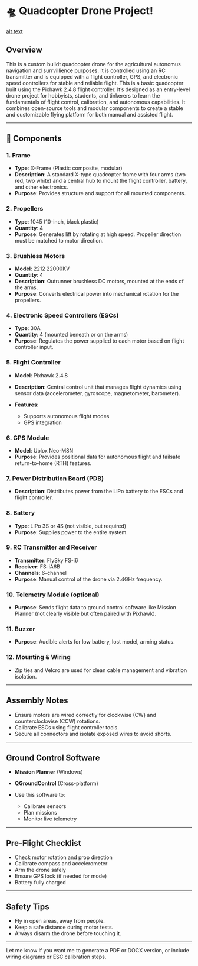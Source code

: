 # 🛸 Quadcopter Drone Project!

[alt text](.\images\1000024351.jpg)

## Overview

This is a custom buildt quadcopter drone for the agricultural autonomus navigation and surrvillience purposes. It is controlled using an RC transmitter and is equipped with a flight controller, GPS, and electronic speed controllers for stable and reliable flight.
This is a basic quadcopter built using the Pixhawk 2.4.8 flight controller. It’s designed as an entry-level drone project for hobbyists, students, and tinkerers to learn the fundamentals of flight control, calibration, and autonomous capabilities.
It combines open-source tools and modular components to create a stable and customizable flying platform for both manual and assisted flight.

---

## 🧩 Components

### 1. **Frame**

* **Type**: X-Frame (Plastic composite, modular)
* **Description**: A standard X-type quadcopter frame with four arms (two red, two white) and a central hub to mount the flight controller, battery, and other electronics.
* **Purpose**: Provides structure and support for all mounted components.

### 2. **Propellers**

* **Type**: 1045 (10-inch, black plastic)
* **Quantity**: 4
* **Purpose**: Generates lift by rotating at high speed. Propeller direction must be matched to motor direction.

### 3. **Brushless Motors**

* **Model**: 2212 22000KV 
* **Quantity**: 4
* **Description**: Outrunner brushless DC motors, mounted at the ends of the arms.
* **Purpose**: Converts electrical power into mechanical rotation for the propellers.

### 4. **Electronic Speed Controllers (ESCs)**

* **Type**: 30A 
* **Quantity**: 4 (mounted beneath or on the arms)
* **Purpose**: Regulates the power supplied to each motor based on flight controller input.

### 5. **Flight Controller**

* **Model**: Pixhawk 2.4.8
* **Description**: Central control unit that manages flight dynamics using sensor data (accelerometer, gyroscope, magnetometer, barometer).
* **Features**:

  * Supports autonomous flight modes
  * GPS integration

### 6. **GPS Module**

* **Model**: Ublox Neo-M8N
* **Purpose**: Provides positional data for autonomous flight and failsafe return-to-home (RTH) features.

### 7. **Power Distribution Board (PDB)**

* **Description**: Distributes power from the LiPo battery to the ESCs and flight controller.

### 8. **Battery**

* **Type**: LiPo 3S or 4S (not visible, but required)
* **Purpose**: Supplies power to the entire system.

### 9. **RC Transmitter and Receiver**

* **Transmitter**: FlySky FS-i6
* **Receiver**: FS-iA6B 
* **Channels**: 6-channel
* **Purpose**: Manual control of the drone via 2.4GHz frequency.

### 10. **Telemetry Module (optional)**

* **Purpose**: Sends flight data to ground control software like Mission Planner (not clearly visible but often paired with Pixhawk).

### 11. **Buzzer**

* **Purpose**: Audible alerts for low battery, lost model, arming status.

### 12. **Mounting & Wiring**

* Zip ties and Velcro are used for clean cable management and vibration isolation.

---

##  Assembly Notes

* Ensure motors are wired correctly for clockwise (CW) and counterclockwise (CCW) rotations.
* Calibrate ESCs using flight controller tools.
* Secure all connectors and isolate exposed wires to avoid shorts.

---

##  Ground Control Software

* **Mission Planner** (Windows)
* **QGroundControl** (Cross-platform)
* Use this software to:

  * Calibrate sensors
  * Plan missions
  * Monitor live telemetry

---

##  Pre-Flight Checklist

*  Check motor rotation and prop direction
*  Calibrate compass and accelerometer
*  Arm the drone safely
*  Ensure GPS lock (if needed for mode)
*  Battery fully charged

---

##  Safety Tips

* Fly in open areas, away from people.
* Keep a safe distance during motor tests.
* Always disarm the drone before touching it.

---

Let me know if you want me to generate a PDF or DOCX version, or include wiring diagrams or ESC calibration steps.
